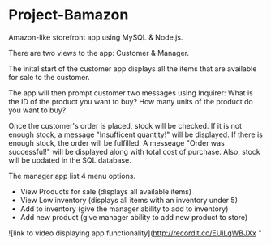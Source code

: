 # Project-Bamazon
Amazon-like storefront app using MySQL &amp; Node.js.

There are two views to the app: Customer & Manager.

The inital start of the customer app displays all the items that are available for sale to the customer.

The app will then prompt customer two messages using Inquirer: What is the ID of the product you want to buy? How many units of the product do you want to buy?

Once the customer's order is placed, stock will be checked. If it is not enough stock, a message "Insufficent quantity!" will be displayed. If there is enough stock, the order will be fulfilled. A messeage "Order was successful!" will be displayed along with total cost of purchase. Also, stock will be updated in the SQL database.

The manager app list 4 menu options.
  - View Products for sale (displays all available items)
  - View Low inventory (displays all items with an inventory under 5)
  - Add to inventory (give the manager ability to add to inventory)
  - Add new product (give manager ability to add new product to store)

![link to video displaying app functionality](http://recordit.co/EUiLqWBJXx "


